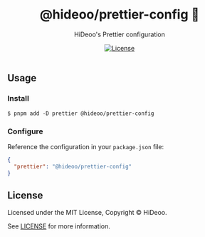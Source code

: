 <div align="center">
  <h1>@hideoo/prettier-config 📐</h1>
  <p>HiDeoo's Prettier configuration</p>
</div>

<div align="center">
  <a href="https://github.com/HiDeoo/prettier-config/blob/main/LICENSE">
    <img alt="License" src="https://badgen.net/github/license/hideoo/prettier-config" />
  </a>
  <br /><br />
</div>

## Usage

### Install

```shell
$ pnpm add -D prettier @hideoo/prettier-config
```

### Configure

Reference the configuration in your `package.json` file:

```json
{
  "prettier": "@hideoo/prettier-config"
}
```

## License

Licensed under the MIT License, Copyright © HiDeoo.

See [LICENSE](https://github.com/HiDeoo/prettier-config/blob/main/LICENSE) for more information.
